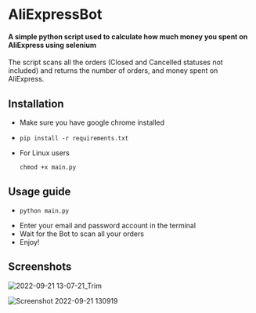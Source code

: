 # AliExpressBot
#### A simple python script used to calculate how much money you spent on AliExpress using selenium  
The script scans all the orders (Closed and Cancelled statuses not included) and returns the number of orders, and money spent on AliExpress.  

## Installation
- Make sure you have google chrome installed

-     pip install -r requirements.txt
- For Linux users  

      chmod +x main.py
## Usage guide
-     python main.py
- Enter your email and password account in the terminal
- Wait for the Bot to scan all your orders
- Enjoy!
## Screenshots
![2022-09-21 13-07-21_Trim](https://user-images.githubusercontent.com/68149162/191480383-00cb7454-f3c2-4b40-b73f-e1593f00f274.gif)

![Screenshot 2022-09-21 130919](https://user-images.githubusercontent.com/68149162/191479597-c966b002-f1f5-4531-9f36-95e0cfcc90ec.png)
